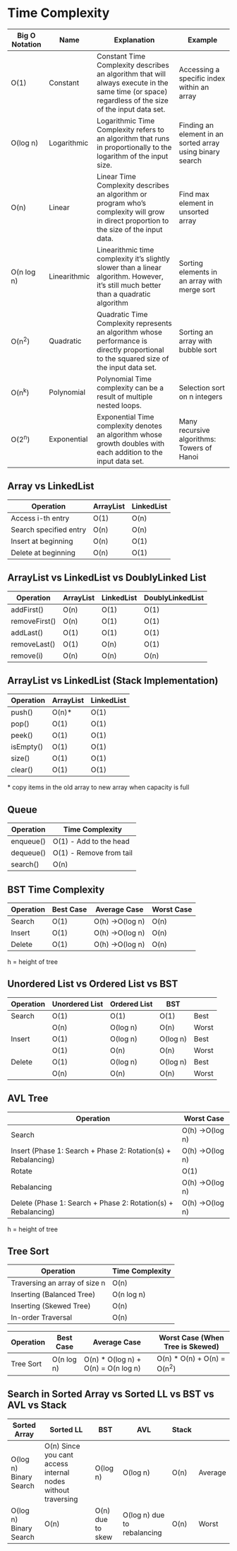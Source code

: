# Time Complexity

| Big O Notation   | Name         | Explanation                                                  | Example                                                   |
| ---------------- | ------------ | ------------------------------------------------------------ | --------------------------------------------------------- |
| O(1)             | Constant     | Constant Time Complexity describes an algorithm that will always execute in the same time (or space) regardless of the size of the input data set. | Accessing a specific index within an array                |
| O(log n)         | Logarithmic  | Logarithmic Time Complexity refers to an algorithm that runs in proportionally to the logarithm of the input size. | Finding an element in an sorted array using binary search |
| O(n)             | Linear       | Linear Time Complexity describes an algorithm or program who’s complexity will grow in direct proportion to the size of the input data. | Find max element in unsorted array                        |
| O(n log n)       | Linearithmic | Linearithmic time complexity it’s slightly slower than a linear algorithm. However, it’s still much better than a quadratic algorithm | Sorting elements in an array with merge sort              |
| O(n<sup>2</sup>)          | Quadratic    | Quadratic Time Complexity represents an algorithm whose performance is directly proportional to the squared size of the input data set. | Sorting an array with bubble sort                         |
| O(n<sup>k</sup>) | Polynomial   | Polynomial Time complexity can be a result of multiple nested loops. | Selection sort on n integers                              |
| O(2<sup>n</sup>) | Exponential  | Exponential Time complexity denotes an algorithm whose growth doubles with each addition to the input data set. | Many recursive algorithms: Towers of Hanoi                |



## Array vs LinkedList 

| Operation              | ArrayList | LinkedList |
| ---------------------- | --------- | ---------- |
| Access i-th entry      | O(1)      | O(n)       |
| Search specified entry | O(n)      | O(n)       |
| Insert at beginning    | O(n)      | O(1)       |
| Delete at beginning    | O(n)      | O(1)       |



## ArrayList vs LinkedList vs DoublyLinked List

| Operation     | ArrayList | LinkedList | DoublyLinkedList |
| ------------- | --------- | ---------- | ---------------- |
| addFirst()    | O(n)      | O(1)       | O(1)             |
| removeFirst() | O(n)      | O(1)       | O(1)             |
| addLast()     | O(1)      | O(1)       | O(1)             |
| removeLast()  | O(1)      | O(n)       | O(1)             |
| remove(i)     | O(n)      | O(n)       | O(n)             |



## ArrayList vs LinkedList  (Stack Implementation)

| Operation | ArrayList | LinkedList |
| --------- | --------- | ---------- |
| push()    | O(n)*     | O(1)       |
| pop()     | O(1)      | O(1)       |
| peek()    | O(1)      | O(1)       |
| isEmpty() | O(1)      | O(1)       |
| size()    | O(1)      | O(1)       |
| clear()   | O(1)      | O(1)       |

\* copy items in the old array to new array when capacity is full



## Queue

| Operation | Time Complexity         |
| --------- | ----------------------- |
| enqueue() | O(1) - Add to the head  |
| dequeue() | O(1) - Remove from tail |
| search()  | O(n)                    |



## BST Time Complexity

| Operation | Best Case | Average Case         | Worst Case |
| --------- | --------- | -------------------- | ---------- |
| Search    | O(1)      | O(h) &#8594;O(log n) | O(n)       |
| Insert    | O(1)      | O(h) &#8594;O(log n) | O(n)       |
| Delete    | O(1)      | O(h) &#8594;O(log n) | O(n)       |

h = height of tree



## Unordered List vs Ordered List vs BST

| Operation | Unordered List | Ordered List | BST      |       |
| --------- | -------------- | ------------ | -------- | ----- |
| Search    | O(1)           | O(1)         | O(1)     | Best  |
|           | O(n)           | O(log n)     | O(n)     | Worst |
| Insert    | O(1)           | O(log n)     | O(log n) | Best  |
|           | O(1)           | O(n)         | O(n)     | Worst |
| Delete    | O(1)           | O(log n)     | O(log n) | Best  |
|           | O(n)           | O(n)         | O(n)     | Worst |

## AVL Tree 

| Operation                                                    | Worst Case     |
| ------------------------------------------------------------ | -------------- |
| Search                                                       | O(h) →O(log n) |
| Insert (Phase 1: Search + Phase 2: Rotation(s) + Rebalancing) | O(h) →O(log n) |
| Rotate                                                       | O(1)           |
| Rebalancing                                                  | O(h) →O(log n) |
| Delete (Phase 1: Search + Phase 2: Rotation(s) + Rebalancing) | O(h) →O(log n) |

h = height of tree

## Tree Sort

| Operation                     | Time Complexity |
| ----------------------------- | --------------- |
| Traversing an array of size n | O(n)            |
| Inserting (Balanced Tree)     | O(n log n)      |
| Inserting (Skewed Tree)       | O(n)            |
| In-order Traversal            | O(n)            |

| Operation  | Best Case | Average Case         | Worst Case (When Tree is Skewed) |
| ---------- | --------- | -------------------- | ---------- |
| Tree Sort  | O(n log n) | O(n) * O(log n) + O(n) = O(n log n) | O(n) * O(n) + O(n) = O(n<sup>2</sup>) |



## Search in Sorted Array vs Sorted LL vs BST vs AVL vs Stack

| Sorted Array           | Sorted LL                                                    | BST              | AVL                         | Stack |         |
| ---------------------- | ------------------------------------------------------------ | ---------------- | --------------------------- | ----- | ------- |
| O(log n) Binary Search | O(n) Since you cant access internal nodes without traversing | O(log n)         | O(log n)                    | O(n)  | Average |
| O(log n) Binary Search | O(n)                                                         | O(n) due to skew | O(log n) due to rebalancing | O(n)  | Worst   |